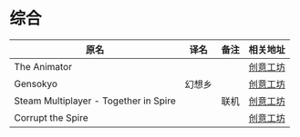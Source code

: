 # 综合

| 原名                                  | 译名   | 备注 | 相关地址                                                                      |
| ------------------------------------- | ------ | ---- | ----------------------------------------------------------------------------- |
| The Animator                          |        |      | [创意工坊](https://steamcommunity.com/sharedfiles/filedetails/?id=1638308801) |
| Gensokyo                              | 幻想乡 |      | [创意工坊](https://steamcommunity.com/sharedfiles/filedetails/?id=1943540698) |
| Steam Multiplayer - Together in Spire |        | 联机 | [创意工坊](https://steamcommunity.com/sharedfiles/filedetails/?id=2384072973) |
| Corrupt the Spire                     |        |      | [创意工坊](https://steamcommunity.com/sharedfiles/filedetails/?id=2689018131)                                                                      |